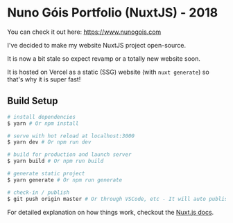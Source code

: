 # Nuno Góis Portfolio (NuxtJS) - 2018

You can check it out here: https://www.nunogois.com

I've decided to make my website NuxtJS project open-source.

It is now a bit stale so expect revamp or a totally new website soon.

It is hosted on Vercel as a static (SSG) website (with `nuxt generate`) so that's why it is super fast!


## Build Setup

``` bash
# install dependencies
$ yarn # Or npm install

# serve with hot reload at localhost:3000
$ yarn dev # Or npm run dev

# build for production and launch server
$ yarn build # Or npm run build

# generate static project
$ yarn generate # Or npm run generate

# check-in / publish
$ git push origin master # Or through VSCode, etc - It will auto publish
```

For detailed explanation on how things work, checkout the [Nuxt.js docs](https://github.com/nuxt/nuxt.js).
